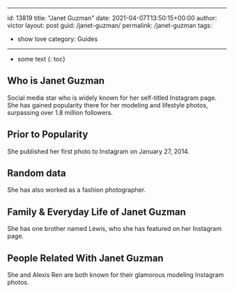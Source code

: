 ---
id: 13819
title: "Janet Guzman"
date: 2021-04-07T13:50:15+00:00
author: victor
layout: post
guid: /janet-guzman/
permalink: /janet-guzman
tags:
 - show love
category: Guides
---

* some text
{: toc}

## Who is Janet Guzman

Social media star who is widely known for her self-titled Instagram page. She has gained popularity there for her modeling and lifestyle photos, surpassing over 1.8 million followers. 

## Prior to Popularity

She published her first photo to Instagram on January 27, 2014.

## Random data

She has also worked as a fashion photographer.

## Family & Everyday Life of Janet Guzman

She has one brother named Lewis, who she has featured on her Instagram page.

## People Related With Janet Guzman

She and Alexis Ren are both known for their glamorous modeling Instagram photos. 
 